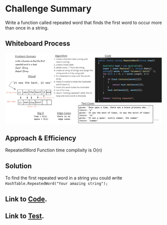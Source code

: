 # Challenge Summary
Write a function called repeated word that finds the first word to occur more than once in a string.

## Whiteboard Process
![whiteboard](./RepeatedWord.jpg)

## Approach & Efficiency
RepeatedWord Function time complixity is O(n)

## Solution
To find the first repeated word in a string you could write<br>
``HashTable.RepeatedWord("Your amazing string");``

## Link to [Code](../data-structures-project/HashTable.cs).
## Link to [Test](../TestDataStructuresProject/UnitTest1.cs).
